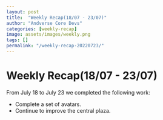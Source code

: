```yaml
---
layout: post
title:  "Weekly Recap(18/07 - 23/07)"
author: "Andverse Core Devs"
categories: [weekly-recap]
image: assets/images/weekly.png
tags: []
permalink: "/weekly-recap-20220723/"
---
```


# Weekly Recap(18/07 - 23/07)

From July 18 to July 23 we completed the following work:


- Complete a set of avatars.
- Continue to improve the central plaza. 
